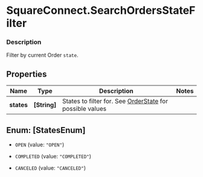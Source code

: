 # SquareConnect.SearchOrdersStateFilter

### Description

Filter by current Order `state`.

## Properties
Name | Type | Description | Notes
------------ | ------------- | ------------- | -------------
**states** | **[String]** | States to filter for. See [OrderState](#type-orderstate) for possible values | 


<a name="[StatesEnum]"></a>
## Enum: [StatesEnum]


* `OPEN` (value: `"OPEN"`)

* `COMPLETED` (value: `"COMPLETED"`)

* `CANCELED` (value: `"CANCELED"`)




